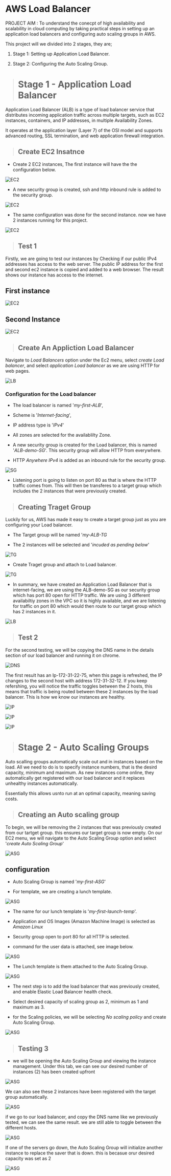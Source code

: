 # AWS Load Balancer

PROJECT AIM : To understand the conecpt of high availability and scalability in cloud computing by taking practical steps in setting up an application load balancers and configuring auto scaling groups in AWS. 

This project will we divided into 2 stages, they are;
1. Stage 1: Setting up Application Load Balancer.

2. Stage 2: Configuring the Auto Scaling Group.


> # Stage 1 - Application Load Balancer

Application Load Balancer (ALB) is a type of load balancer service that distributes incoming application traffic across multiple targets, such as EC2 instances, containers, and IP addresses, in multiple Availability Zones. 

It operates at the application layer (Layer 7) of the OSI model and supports advanced routing, SSL termination, and web application firewall integration.

> ## Create EC2 Insatnce

- Create 2 EC2 instances, The first instance will have the the configuration below.

![EC2](./Img/1A.%20EC2%20CONFIGURATION.png)

- A new security group is created, ssh and http inbound rule is added to the security group.

![EC2](./img/1b,%20ec2%20sg.png)

- The same configuration was done for the second instance. now we have 2 instances running for this project.


![EC2](./img/4.%20INSTANCES.png)

> ## Test 1

Firstly, we are going to test our instances by Checking if our public IPv4 addresses has access to the web server.
The public IP address for the first and second ec2 instance is copied and added to a web browser. The result shows our instance has access to the internet.

## First instance 
![EC2](./img/5.%20FIRST%20TEST.png)

## Second Instance 
![EC2](./img/6.png)


>## Create An Appliction Load Balancer

Navigate to *Load Balancers* option under the Ec2 menu, select *create Load balancer*, and select *application Load balancer* as we are using HTTP for web pages.

![LB](./Img/7.%20Load%20balancer.png)

### Configuration for the Load balancer

- The load balancer is named '*my-first-ALB*', 

- Scheme is '*Internet-facing*',

- IP address type is '*IPv4*'

- All zones are selected for the availablilty Zone.

- A new security group is created for the Load balancer, this is named '*ALB-demo-SG*'. This security group will allow HTTP from everywhere.

- HTTP *Anywhere IPv4* is added as an inbound rule for the security group.


![SG](./IMG/8.%20SG.png)

- Listening port is going to listen on port 80 as that is where the HTTP traffic comes from. This will then be transferes to a target group which includes the 2 instances that were previously created. 




> ## Creating Traget Group

Luckily for us, AWS has made it easy to create a target group just as you are configuring your Load balancer. 

- The Target group will be named '*my-ALB-TG*

- The 2 instances will be selected and '*incuded as pending below*'

![TG](./IMG/9.%20TG.png)



- Create Traget group and attach to Load balancer.

![TG](./IMG/10.%20listener.png)




- In summary, we have created an Application Load Balancer that is internet-facing, we are using the ALB-demo-SG as our security group which has port 80 open for HTTP traffic. We are using 3 different availabiltiy zones in the VPC so it is highly available, and we are listening for traffic on port 80 which would then route to our target group which has 2 instances in it.


![LB](./IMG/11.%20SUMMARY.png)


> ## Test 2

For the second testing, we will be copying the DNS name in the details section of our load balancer and running it on chrome.

![DNS](./IMG/12.%20DNS.png)



The first result has an Ip-172-31-22-75, when this page is refreshed, the IP changes to the second host with address 172-31-32-12.
If you keep refershing, you will notice the traffic toggles between the 2 hosts, this means that traffic is being routed between these 2 instances by the load balancer.
This is how we know our instances are healthy.

![IP](./img/13.%20RESULT%201.png)

![IP](./Img/14.%20RESULT%202.png)

![IP](./ImG/15.%20healthy.png)


> # Stage 2 - Auto Scaling Groups 

Auto scalling groups automatically scale out and in instances based on the load. All we need to do is to specify instance numbers, that is the desird capacity, minimum and maximum.
As new instances come online, they automatically get registered with our load balancer and it replaces unhealthy instances automatically.

Essentially this allows usnto run at an optimal capacity, meaning saving costs.

>## Creating an Auto scaling group

 To begin, we will be removing the 2 instances that was previously created from our tartget group. this ensures our target group is now empty.
On our EC2 menu, we will navigate to the Auto Scaling Group option and select '*create Auto Scaling Group*'

![ASG](./IMG/16.%20asg.png)

## configuration

- Auto Scaling Group is named '*my-first-ASG*'

- For template, we are creating a lunch template.

![ASG](./Img/17..png)

- The name for our lunch template is '*my-first-launch-temp*'.

- Application and OS Images (Amazon Machine Image) is selected as *Amazon Linux*

- Security group open to port 80 for all HTTP is selected.

- command for the user data is attached, see image below.

![ASG](./img/18..png)

- The Lunch template is them attached to the Auto Scaling Group.

![ASG](./img/19.png)

- The next step is to add the load balancer that was previously created, and enable Elastic Load Balancer health check.

- Select desired capacity of scaling group as 2, minimum as 1 and maximum as 3.

- for the Scaling policies, we will be selecting *No scaling policy* and create Auto Scaling Group.

![ASG](./img/20.png)

> ## Testing 3

- we will be opening the Auto Scaling Group and viewing the instance management.
Under this tab, we can see our desired number of instances (2) has been created upfront

![ASG](./img/21.png)

We can also see these 2 instances have been registered with the target group automatically.

![ASG](./img/22.png)

if we go to our load balancer, and copy the DNS name like we previously tested, we can see the same result. we are still able to toggle between the different hosts. 

![ASG](./img/23.png)

If one of the servers go down, the Auto Scaling Group will initialize another instance to replace the saver that is down. this is becasue orur desired capacity was set as 2


![ASG](./img/24.png)


